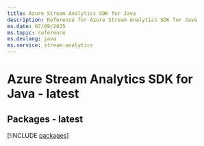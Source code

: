 ```yaml
---
title: Azure Stream Analytics SDK for Java
description: Reference for Azure Stream Analytics SDK for Java
ms.date: 07/09/2025
ms.topic: reference
ms.devlang: java
ms.service: stream-analytics
---
```

# Azure Stream Analytics SDK for Java - latest
## Packages - latest
[!INCLUDE [packages](stream-analytics-index.md)]